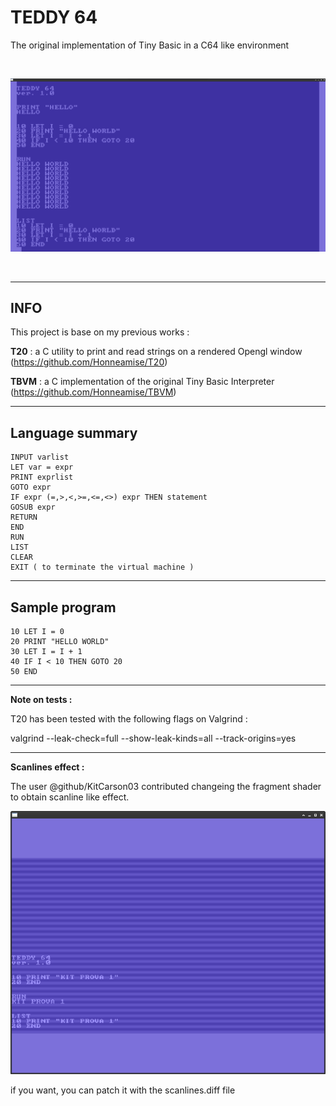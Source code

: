 # TEDDY 64

The original implementation of Tiny Basic in a C64 like environment 

<br>

![image](image.png)

<br>

---
## INFO

This project is base on my previous works :

**T20** : a C utility to print and read strings on a rendered Opengl window (https://github.com/Honneamise/T20)

**TBVM** : a C implementation of the original Tiny Basic Interpreter (https://github.com/Honneamise/TBVM)

---
## Language summary

```
INPUT varlist  
LET var = expr  
PRINT exprlist  
GOTO expr 
IF expr (=,>,<,>=,<=,<>) expr THEN statement  
GOSUB expr  
RETURN  
END  
RUN  
LIST  
CLEAR
EXIT ( to terminate the virtual machine )
```
---
## Sample program

```
10 LET I = 0
20 PRINT "HELLO WORLD"
30 LET I = I + 1
40 IF I < 10 THEN GOTO 20
50 END
```

---
**Note on tests :**

T20 has been tested with the following flags on Valgrind :

valgrind --leak-check=full --show-leak-kinds=all --track-origins=yes

---
**Scanlines effect :**

The user @github/KitCarson03 contributed changeing the fragment shader to obtain scanline like effect.

![image](SCANLINES/scanlines.png)

if you want, you can patch it with the scanlines.diff file